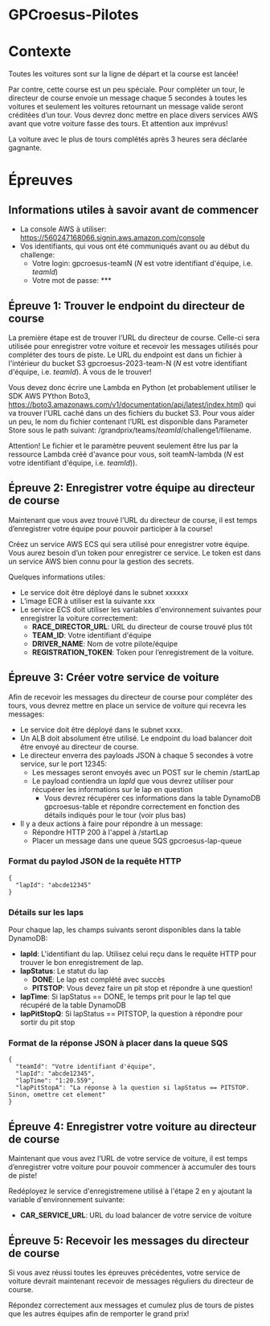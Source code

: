 # GPCroesus-Pilotes

# Contexte
Toutes les voitures sont sur la ligne de départ et la course est lancée! 

Par contre, cette course est un peu spéciale. Pour compléter un tour, le directeur de course envoie un message chaque 5 secondes à toutes les voitures et seulement les voitures retournant un message valide seront créditées d’un tour. Vous devrez donc mettre en place divers services AWS avant que votre voiture fasse des tours. Et attention aux imprévus!

La voiture avec le plus de tours complétés après 3 heures sera déclarée gagnante.

# Épreuves

## Informations utiles à savoir avant de commencer
- La console AWS à utiliser: https://560247168066.signin.aws.amazon.com/console
- Vos identifiants, qui vous ont été communiqués avant ou au début du challenge:
  - Votre login: gpcroesus-teamN (*N* est votre identifiant d'équipe, i.e. *teamId*)
  - Votre mot de passe: *** 

## Épreuve 1: Trouver le endpoint du directeur de course
La première étape est de trouver l’URL du directeur de course. Celle-ci sera utilisée pour enregistrer votre voiture et recevoir les messages utilisés pour compléter des tours de piste.
Le URL du endpoint est dans un fichier à l'intérieur du bucket S3 gpcroesus-2023-team-N (*N* est votre identifiant d'équipe, i.e. *teamId*). À vous de le trouver!

Vous devez donc écrire une Lambda en Python (et probablement utiliser le SDK AWS PYthon Boto3, https://boto3.amazonaws.com/v1/documentation/api/latest/index.html) qui va trouver l'URL 
caché dans un des fichiers du bucket S3. Pour vous aider un peu, le nom du fichier contenant l’URL est disponible dans Parameter Store sous le path suivant: /grandprix/teams/*teamId*/challenge1/filename.

Attention! Le fichier et le paramètre peuvent seulement être lus par la ressource Lambda créé d'avance pour vous, soit teamN-lambda (*N* est votre identifiant d'équipe, i.e. *teamId*)).

## Épreuve 2: Enregistrer votre équipe au directeur de course
Maintenant que vous avez trouvé l’URL du directeur de course, il est temps d’enregistrer votre équipe pour pouvoir participer à la course!

Créez un service AWS ECS qui sera utilisé pour enregistrer votre équipe. Vous aurez besoin d’un token pour enregistrer ce service. Le token est dans un service AWS bien connu pour la gestion des secrets. 

Quelques informations utiles:
- Le service doit être déployé dans le subnet xxxxxx
- L’image ECR à utiliser est la suivante xxx
- Le service ECS doit utiliser les variables d'environnement suivantes pour enregistrer la voiture correctement:
  - **RACE_DIRECTOR_URL**: URL du directeur de course trouvé plus tôt
  - **TEAM_ID**: Votre identifiant d'équipe
  - **DRIVER_NAME**: Nom de votre pilote/équipe
  - **REGISTRATION_TOKEN**: Token pour l’enregistrement de la voiture.

## Épreuve 3: Créer votre service de voiture
Afin de recevoir les messages du directeur de course pour compléter des tours, vous devrez mettre en place un service de voiture qui recevra les messages:
- Le service doit être déployé dans le subnet xxxx.
- Un ALB doit absolument être utilisé. Le endpoint du load balancer doit être envoyé au directeur de course.
- Le directeur enverra des payloads JSON à chaque 5 secondes à votre service, sur le port 12345:
  - Les messages seront envoyés avec un POST sur le chemin /startLap
  - Le payload contiendra un *lapId* que vous devrez utiliser pour récupérer les informations sur le lap en question
    - Vous devrez récupérer ces informations dans la table DynamoDB gpcroesus-table et répondre correctement en fonction des détails indiqués pour le tour (voir plus bas)
- Il y a deux actions à faire pour répondre à un message:
  - Répondre HTTP 200 à l'appel à /startLap
  - Placer un message dans une queue SQS gpcroesus-lap-queue

### Format du paylod JSON de la requête HTTP
    {
      "lapId": "abcde12345"
    }

### Détails sur les laps
Pour chaque lap, les champs suivants seront disponibles dans la table DynamoDB:
  - **lapId**: L'identifiant du lap. Utilisez celui reçu dans le requête HTTP pour trouver le bon enregistrement de lap.
  - **lapStatus**: Le statut du lap
    - **DONE**: Le lap est complété avec succès
    - **PITSTOP**: Vous devez faire un pit stop et répondre à une question!
  - **lapTime**: Si lapStatus == DONE, le temps prit pour le lap tel que récupéré de la table DynamoDB
  - **lapPitStopQ**: Si lapStatus == PITSTOP, la question à répondre pour sortir du pit stop

### Format de la réponse JSON à placer dans la queue SQS
    {
      "teamId": "Votre identifiant d'équipe",
      "lapId": "abcde12345",
      "lapTime": "1:20.559",
      "lapPitStopA": "La réponse à la question si lapStatus == PITSTOP. Sinon, omettre cet element"
    }

## Épreuve 4: Enregistrer votre voiture au directeur de course
Maintenant que vous avez l’URL de votre service de voiture, il est temps d’enregistrer votre voiture pour pouvoir commencer à accumuler des tours de piste!

Redéployez le service d'enregistremene utilisé à l'étape 2 en y ajoutant la variable d'environnement suivante:
- **CAR_SERVICE_URL**: URL du load balancer de votre service de voiture

## Épreuve 5: Recevoir les messages du directeur de course
Si vous avez réussi toutes les épreuves précédentes, votre service de voiture devrait maintenant recevoir de messages réguliers du directeur de course. 

Répondez correctement aux messages et cumulez plus de tours de pistes que les autres équipes afin de remporter le grand prix!
